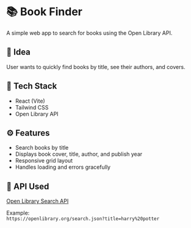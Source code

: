 # 📚 Book Finder

A simple web app to search for books using the Open Library API.

## 🧠 Idea
User wants to quickly find books by title, see their authors, and covers.

## 🚀 Tech Stack
- React (Vite)
- Tailwind CSS
- Open Library API

## ⚙️ Features
- Search books by title
- Displays book cover, title, author, and publish year
- Responsive grid layout
- Handles loading and errors gracefully

## 🧩 API Used
[Open Library Search API](https://openlibrary.org/dev/docs/api/search)

Example:  
`https://openlibrary.org/search.json?title=harry%20potter`
